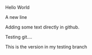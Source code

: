 Hello World

A new line

Adding some text directly in github.

Testing git....

This is the version in my testing branch
